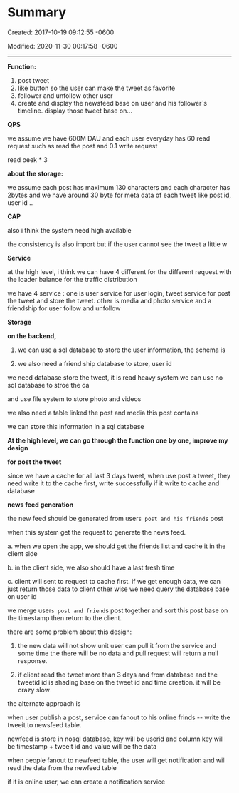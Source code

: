 # Summary 

Created: 2017-10-19 09:12:55 -0600

Modified: 2020-11-30 00:17:58 -0600

---

**Function:**



1.  post tweet
2.  like button so the user can make the tweet as favorite
3.  follower and unfollow other user
4.  create and display the newsfeed base on user and his follower`s timeline. display those tweet base on...



**QPS**



we assume we have 600M DAU and each user everyday has 60 read request such as read the post and 0.1 write request



read peek * 3



**about the storage:**



we assume each post has maximum 130 characters and each character has 2bytes and we have around 30 byte for meta data of each tweet like post id, user id ..





**CAP**

also i think the system need high available

the consistency is also import but if the user cannot see the tweet a little w

**Service**

at the high level, i think we can have 4 different for the different request with the loader balance for the traffic distribution



we have 4 service : one is user service for user login, tweet service for post the tweet and store the tweet. other is media and photo service and a friendship for user follow and unfollow





**Storage**

**on the backend,**



1.  we can use a sql database to store the user information, the schema is



2.  we also need a friend ship database to store, user id







we need database store the tweet, it is read heavy system we can use no sql database to stroe the da



and use file system to store photo and videos

we also need a table linked the post and media this post contains



we can store this information in a sql database









**At the high level, we can go through the function one by one, improve my design**



**for post the tweet**



since we have a cache for all last 3 days tweet, when use post a tweet, they need write it to the cache first, write successfully if it write to cache and database



**news feed generation**





the new feed should be generated from user`s post and his friend`s post

when this system get the request to generate the news feed.



a.  when we open the app, we should get the friends list and cache it in the client side

b.  in the client side, we also should have a last fresh time

c.  client will sent to request to cache first. if we get enough data, we can just return those data to client other wise we need query the database base on user id



we merge user`s post and friend`s post together and sort this post base on the timestamp then return to the client.





there are some problem about this design:



1. the new data will not show unit user can pull it from the service and some time the there will be no data and pull request will return a null response.



2.  if client read the tweet more than 3 days and from database and the tweetid id is shading base on the tweet id and time creation. it will be crazy slow





the alternate approach is



when user publish a post, service can fanout to his online frinds -- write the tweeit to newsfeed table.



newfeed is store in nosql database, key will be userid and column key will be timestamp + tweeit id and value will be the data



when people fanout to newfeed table, the user will get notification and will read the data from the newfeed table







if it is online user, we can create a notification service












